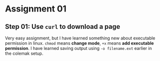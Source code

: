 # Assignment 01

## Step 01: Use `curl` to download a page

Very easy assignment, but I have learned something new about executable permission in linux. `chmod` means **change mode**, `+x` means **add executable permission**. I have learned saving output using `-o filename.ext` earlier in the colemak setup.